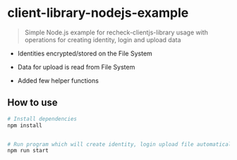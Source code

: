 # client-library-nodejs-example

> Simple Node.js example for recheck-clientjs-library usage with operations for creating identity, login and upload data

- Identities encrypted/stored on the File System
- Data for upload is read from File System

- Added few helper functions

## How to use

```bash
# Install dependencies
npm install


# Run program which will create identity, login upload file automatically
npm run start
```